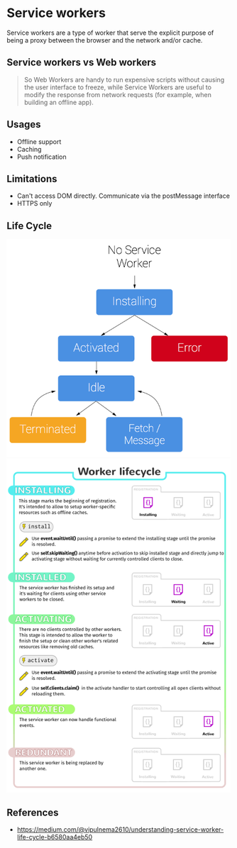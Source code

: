# Service workers

Service workers are a type of worker that serve the explicit purpose of being a proxy between the browser and the network and/or cache.


## Service workers vs Web workers

> So Web Workers are handy to run expensive scripts without causing the user interface to freeze, while Service Workers are useful to modify the response from network requests (for example, when building an offline app).

## Usages

- Offline support
- Caching
- Push notification

## Limitations

- Can't access DOM directly. Communicate via the postMessage interface
- HTTPS only

## Life Cycle

![](./hinh/swLifeCycle.png)
![](./hinh/swLifeCycle2.png)

## References

- https://medium.com/@vipulnema2610/understanding-service-worker-life-cycle-b6580aa4eb50